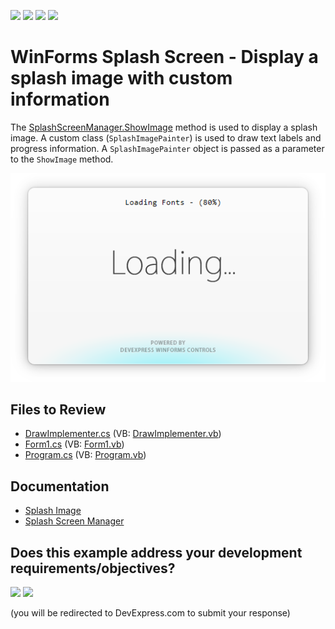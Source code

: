 <!-- default badges list -->
![](https://img.shields.io/endpoint?url=https://codecentral.devexpress.com/api/v1/VersionRange/128622341/13.1.4%2B)
[![](https://img.shields.io/badge/Open_in_DevExpress_Support_Center-FF7200?style=flat-square&logo=DevExpress&logoColor=white)](https://supportcenter.devexpress.com/ticket/details/E3719)
[![](https://img.shields.io/badge/📖_How_to_use_DevExpress_Examples-e9f6fc?style=flat-square)](https://docs.devexpress.com/GeneralInformation/403183)
[![](https://img.shields.io/badge/💬_Leave_Feedback-feecdd?style=flat-square)](#does-this-example-address-your-development-requirementsobjectives)
<!-- default badges end -->

# WinForms Splash Screen - Display a splash image with custom information

The [SplashScreenManager.ShowImage](https://docs.devexpress.com/WindowsForms/DevExpress.XtraSplashScreen.SplashScreenManager.ShowImage.overloads) method is used to display a splash image. A custom class (`SplashImagePainter`) is used to draw text labels and progress information. A `SplashImagePainter` object is passed as a parameter to the `ShowImage` method.

![WinForms Splash Screen - Dislay an image splash screen](https://raw.githubusercontent.com/DevExpress-Examples/how-to-show-an-image-as-a-splash-screen-and-draw-custom-information-over-this-image-e3719/13.1.4%2B/media/winforms-image-splash-screen.png)


## Files to Review

* [DrawImplementer.cs](./CS/DrawImplementer.cs) (VB: [DrawImplementer.vb](./VB/DrawImplementer.vb))
* [Form1.cs](./CS/Form1.cs) (VB: [Form1.vb](./VB/Form1.vb))
* [Program.cs](./CS/Program.cs) (VB: [Program.vb](./VB/Program.vb))


## Documentation

* [Splash Image](https://docs.devexpress.com/WindowsForms/10825/controls-and-libraries/forms-and-user-controls/splash-screen-manager/splash-image)
* [Splash Screen Manager](https://docs.devexpress.com/WindowsForms/10826/controls-and-libraries/forms-and-user-controls/splash-screen-manager)
<!-- feedback -->
## Does this example address your development requirements/objectives?

[<img src="https://www.devexpress.com/support/examples/i/yes-button.svg"/>](https://www.devexpress.com/support/examples/survey.xml?utm_source=github&utm_campaign=how-to-show-an-image-as-a-splash-screen-and-draw-custom-information-over-this-image-e3719&~~~was_helpful=yes) [<img src="https://www.devexpress.com/support/examples/i/no-button.svg"/>](https://www.devexpress.com/support/examples/survey.xml?utm_source=github&utm_campaign=how-to-show-an-image-as-a-splash-screen-and-draw-custom-information-over-this-image-e3719&~~~was_helpful=no)

(you will be redirected to DevExpress.com to submit your response)
<!-- feedback end -->
